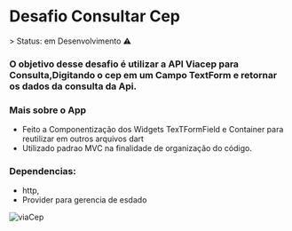 <h1>Desafio Consultar Cep</h1>
 > Status: em Desenvolvimento ⚠️

### O objetivo desse desafio é utilizar a API Viacep para Consulta,Digitando o cep em um Campo TextForm e retornar os dados da consulta da Api.

### Mais sobre o App
+ Feito a Componentização dos Widgets TexTFormField e Container para reutilizar em outros arquivos dart
+ Utilizado padrao MVC na finalidade de organização do código.

### Dependencias:

+ http,
+ Provider para gerencia de esdado

![viaCep](https://user-images.githubusercontent.com/98062365/163898443-a26de2dc-75c2-4df8-8ddf-ae85af3b3b79.gif)
